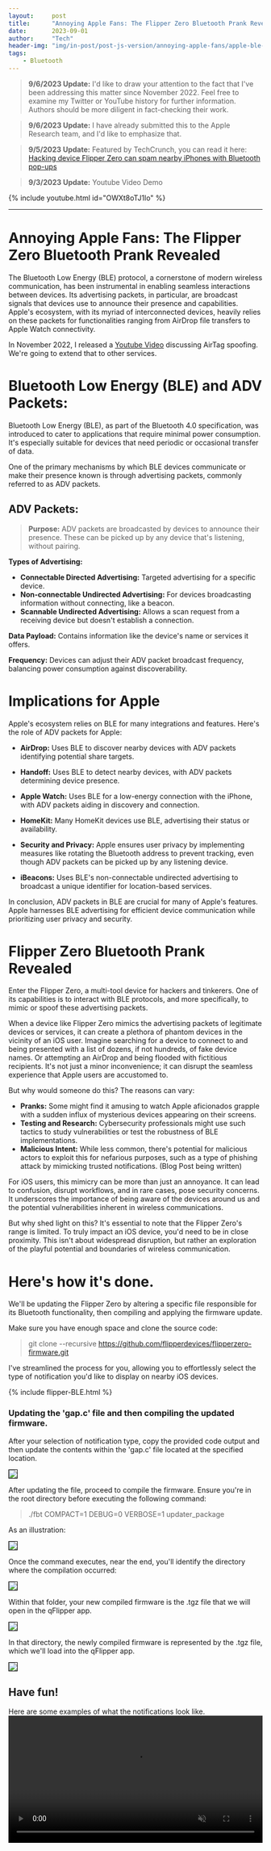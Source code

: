 ```yaml
---
layout:     post
title:      "Annoying Apple Fans: The Flipper Zero Bluetooth Prank Revealed"
date:       2023-09-01
author:     "Tech"
header-img: "img/in-post/post-js-version/annoying-apple-fans/apple-ble-annoyed.png"
tags:
    - Bluetooth
---
```

> **9/6/2023 Update:** I'd like to draw your attention to the fact that I've been addressing this matter since November 2022. Feel free to examine my Twitter or YouTube history for further information. Authors should be more diligent in fact-checking their work.

> **9/6/2023 Update:** I have already submitted this to the Apple Research team, and I'd like to emphasize that.

> **9/5/2023 Update:** Featured by TechCrunch, you can read it here: [Hacking device Flipper Zero can spam nearby iPhones with Bluetooth pop-ups](https://techcrunch.com/2023/09/05/flipper-zero-hacking-iphone-flood-popups/)

> **9/3/2023 Update:** Youtube Video Demo

{% include youtube.html id="OWXt8oTJ1lo" %}

---

#  Annoying Apple Fans: The Flipper Zero Bluetooth Prank Revealed
The Bluetooth Low Energy (BLE) protocol, a cornerstone of modern wireless communication, has been instrumental in enabling seamless interactions between devices. Its advertising packets, in particular, are broadcast signals that devices use to announce their presence and capabilities. Apple's ecosystem, with its myriad of interconnected devices, heavily relies on these packets for functionalities ranging from AirDrop file transfers to Apple Watch connectivity.

In November 2022, I released a [Youtube Video](http://www.youtube.com/watch?v=m_-nMw5bzjI) discussing AirTag spoofing. We're going to extend that to other services.

# Bluetooth Low Energy (BLE) and ADV Packets:

Bluetooth Low Energy (BLE), as part of the Bluetooth 4.0 specification, was introduced to cater to applications that require minimal power consumption. It's especially suitable for devices that need periodic or occasional transfer of data.

One of the primary mechanisms by which BLE devices communicate or make their presence known is through advertising packets, commonly referred to as ADV packets.

## ADV Packets:

> **Purpose:** ADV packets are broadcasted by devices to announce their presence. These can be picked up by any device that's listening, without pairing.

**Types of Advertising:**

- **Connectable Directed Advertising:** Targeted advertising for a specific device.
- **Non-connectable Undirected Advertising:** For devices broadcasting information without connecting, like a beacon.
- **Scannable Undirected Advertising:** Allows a scan request from a receiving device but doesn't establish a connection.

**Data Payload:** Contains information like the device's name or services it offers.

**Frequency:** Devices can adjust their ADV packet broadcast frequency, balancing power consumption against discoverability.


# Implications for Apple

Apple's ecosystem relies on BLE for many integrations and features. Here's the role of ADV packets for Apple:

- **AirDrop:** Uses BLE to discover nearby devices with ADV packets identifying potential share targets.

- **Handoff:** Uses BLE to detect nearby devices, with ADV packets determining device presence.

- **Apple Watch:** Uses BLE for a low-energy connection with the iPhone, with ADV packets aiding in discovery and connection.

- **HomeKit:** Many HomeKit devices use BLE, advertising their status or availability.

- **Security and Privacy:** Apple ensures user privacy by implementing measures like rotating the Bluetooth address to prevent tracking, even though ADV packets can be picked up by any listening device.

- **iBeacons:** Uses BLE's non-connectable undirected advertising to broadcast a unique identifier for location-based services.

In conclusion, ADV packets in BLE are crucial for many of Apple's features. Apple harnesses BLE advertising for efficient device communication while prioritizing user privacy and security.

# Flipper Zero Bluetooth Prank Revealed
Enter the Flipper Zero, a multi-tool device for hackers and tinkerers. One of its capabilities is to interact with BLE protocols, and more specifically, to mimic or spoof these advertising packets.

When a device like Flipper Zero mimics the advertising packets of legitimate devices or services, it can create a plethora of phantom devices in the vicinity of an iOS user. Imagine searching for a device to connect to and being presented with a list of dozens, if not hundreds, of fake device names. Or attempting an AirDrop and being flooded with fictitious recipients. It's not just a minor inconvenience; it can disrupt the seamless experience that Apple users are accustomed to.

But why would someone do this? The reasons can vary:

- **Pranks:** Some might find it amusing to watch Apple aficionados grapple with a sudden influx of mysterious devices appearing on their screens.
- **Testing and Research:** Cybersecurity professionals might use such tactics to study vulnerabilities or test the robustness of BLE implementations.
- **Malicious Intent:** While less common, there's potential for malicious actors to exploit this for nefarious purposes, such as a type of phishing attack by mimicking trusted notifications. (Blog Post being written)

For iOS users, this mimicry can be more than just an annoyance. It can lead to confusion, disrupt workflows, and in rare cases, pose security concerns. It underscores the importance of being aware of the devices around us and the potential vulnerabilities inherent in wireless communications.


But why shed light on this? It's essential to note that the Flipper Zero's range is limited. To truly impact an iOS device, you'd need to be in close proximity. This isn't about widespread disruption, but rather an exploration of the playful potential and boundaries of wireless communication.


# Here's how it's done.
We'll be updating the Flipper Zero by altering a specific file responsible for its Bluetooth functionality, then compiling and applying the firmware update.

Make sure you have enough space and clone the source code:

> git clone --recursive https://github.com/flipperdevices/flipperzero-firmware.git

I've streamlined the process for you, allowing you to effortlessly select the type of notification you'd like to display on nearby iOS devices.

{% include flipper-BLE.html %}

### Updating the 'gap.c' file and then compiling the updated firmware.

After your selection of notification type, copy the provided code output and then update the contents within the 'gap.c' file located at the specified location.

<img src="/img/in-post/post-js-version/annoying-apple-fans/gap.c_location.PNG" width="" style="border: 1px solid black;">

After updating the file, proceed to compile the firmware. Ensure you're in the root directory before executing the following command:

> ./fbt COMPACT=1 DEBUG=0 VERBOSE=1 updater_package

As an illustration:

<img src="/img/in-post/post-js-version/annoying-apple-fans/compile.PNG" width="" style="border: 1px solid black;">

Once the command executes, near the end, you'll identify the directory where the compilation occurred: 

<img src="/img/in-post/post-js-version/annoying-apple-fans/compile_directory.PNG" width="" style="border: 1px solid black;">

Within that folder, your new compiled firmware is the .tgz file that we will open in the qFlipper app.

<img src="/img/in-post/post-js-version/annoying-apple-fans/firmware_tgz.PNG" width="" style="border: 1px solid black;">

In that directory, the newly compiled firmware is represented by the .tgz file, which we'll load into the qFlipper app.

<img src="/img/in-post/post-js-version/annoying-apple-fans/update_flipper.PNG" width="" style="border: 1px solid black;">


## Have fun!
Here are some examples of what the notifications look like.
<video src='/img/in-post/post-js-version/annoying-apple-fans/applevideo.mp4' style="max-width: 100%; width: 100%; height: auto;" autoplay muted loop></video>
